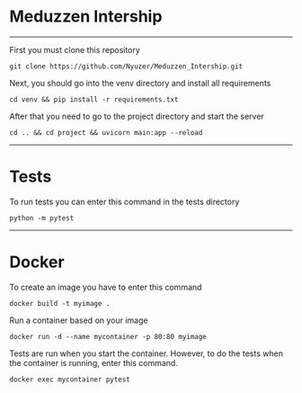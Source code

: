 # Meduzzen Intership

---

First you must clone this repository
```
git clone https://github.com/Nyuzer/Meduzzen_Intership.git
```
Next, you should go into the venv directory and install all requirements
```
cd venv && pip install -r requirements.txt
```
After that you need to go to the project directory and start the server
```
cd .. && cd project && uvicorn main:app --reload
```


---
# Tests
To run tests you can enter this command in the tests directory
```
python -m pytest
```

___

# Docker

To create an image you have to enter this command
```
docker build -t myimage .
```

Run a container based on your image
```
docker run -d --name mycontainer -p 80:80 myimage
```
Tests are run when you start the container. However, to do the tests when the container is running, enter this command.
```
docker exec mycontainer pytest
```
